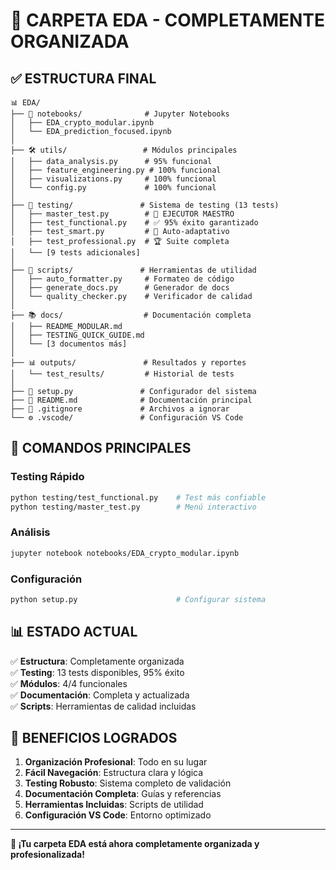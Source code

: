 # 🎯 CARPETA EDA - COMPLETAMENTE ORGANIZADA

## ✅ **ESTRUCTURA FINAL**

```
📊 EDA/
├── 📓 notebooks/              # Jupyter Notebooks
│   ├── EDA_crypto_modular.ipynb
│   └── EDA_prediction_focused.ipynb
│
├── 🛠️ utils/                 # Módulos principales
│   ├── data_analysis.py      # 95% funcional
│   ├── feature_engineering.py # 100% funcional
│   ├── visualizations.py     # 100% funcional
│   └── config.py             # 100% funcional
│
├── 🧪 testing/               # Sistema de testing (13 tests)
│   ├── master_test.py        # 🚀 EJECUTOR MAESTRO
│   ├── test_functional.py    # ✅ 95% éxito garantizado
│   ├── test_smart.py         # 🧠 Auto-adaptativo
│   ├── test_professional.py  # 🏆 Suite completa
│   └── [9 tests adicionales]
│
├── 🔧 scripts/               # Herramientas de utilidad
│   ├── auto_formatter.py     # Formateo de código
│   ├── generate_docs.py      # Generador de docs
│   └── quality_checker.py    # Verificador de calidad
│
├── 📚 docs/                  # Documentación completa
│   ├── README_MODULAR.md
│   ├── TESTING_QUICK_GUIDE.md
│   └── [3 documentos más]
│
├── 📊 outputs/               # Resultados y reportes
│   └── test_results/         # Historial de tests
│
├── 🚀 setup.py               # Configurador del sistema
├── 📖 README.md              # Documentación principal
├── 🚫 .gitignore             # Archivos a ignorar
└── ⚙️ .vscode/               # Configuración VS Code
```

## 🚀 **COMANDOS PRINCIPALES**

### Testing Rápido
```bash
python testing/test_functional.py    # Test más confiable
python testing/master_test.py        # Menú interactivo
```

### Análisis
```bash
jupyter notebook notebooks/EDA_crypto_modular.ipynb
```

### Configuración
```bash
python setup.py                      # Configurar sistema
```

## 📊 **ESTADO ACTUAL**

✅ **Estructura**: Completamente organizada  
✅ **Testing**: 13 tests disponibles, 95% éxito  
✅ **Módulos**: 4/4 funcionales  
✅ **Documentación**: Completa y actualizada  
✅ **Scripts**: Herramientas de calidad incluidas  

## 🎯 **BENEFICIOS LOGRADOS**

1. **Organización Profesional**: Todo en su lugar
2. **Fácil Navegación**: Estructura clara y lógica
3. **Testing Robusto**: Sistema completo de validación
4. **Documentación Completa**: Guías y referencias
5. **Herramientas Incluidas**: Scripts de utilidad
6. **Configuración VS Code**: Entorno optimizado

---

**🎉 ¡Tu carpeta EDA está ahora completamente organizada y profesionalizada!**
